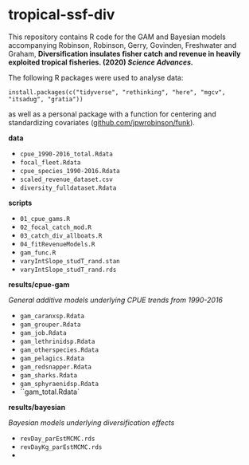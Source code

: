 # tropical-ssf-div
This repository contains R code for the GAM and Bayesian models accompanying  Robinson, Robinson, Gerry, Govinden, Freshwater and Graham, **Diversification insulates fisher catch and revenue in heavily exploited tropical fisheries. (2020) *Science Advances.***


The following R packages were used to analyse data:

```
install.packages(c("tidyverse", "rethinking", "here", "mgcv", "itsadug", "gratia"))
```

as well as a personal package with a function for centering and standardizing covariates ([github.com/jpwrobinson/funk](https://github.com/jpwrobinson/funk)).

**data**

* `cpue_1990-2016_total.Rdata`
* `focal_fleet.Rdata`
* `cpue_species_1990-2016.Rdata`
* `scaled_revenue_dataset.csv`
* `diversity_fulldataset.Rdata`

**scripts**

* `01_cpue_gams.R`
* `02_focal_catch_mod.R`	
* `03_catch_div_allboats.R`
* `04_fitRevenueModels.R`
* `gam_func.R`
* `varyIntSlope_studT_rand.stan`
* `varyIntSlope_studT_rand.rds`

**results/cpue-gam**

*General additive models underlying CPUE trends from 1990-2016*

* `gam_caranxsp.Rdata`
* `gam_grouper.Rdata`
* `gam_job.Rdata`
* `gam_lethrinidsp.Rdata`
* `gam_otherspecies.Rdata`
* `gam_pelagics.Rdata`
* `gam_redsnapper.Rdata`
* `gam_sharks.Rdata`
* `gam_sphyraenidsp.Rdata`
* ``gam_total.Rdata`

**results/bayesian**

*Bayesian models underlying diversification effects*

* `revDay_parEstMCMC.rds`
* `revDayKg_parEstMCMC.rds`
* 


